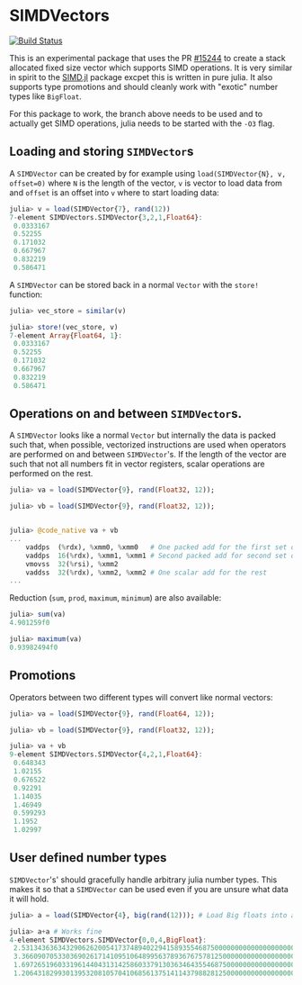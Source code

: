 # SIMDVectors

[![Build Status](https://travis-ci.org/KristofferC/SIMDVectors.jl.svg?branch=master)](https://travis-ci.org/KristofferC/SIMDVectors.jl)

This is an experimental package that uses the PR [#15244](https://github.com/JuliaLang/julia/pull/15244) to create a stack allocated fixed size vector which supports SIMD operations. It is very similar in spirit to the [SIMD.jl](https://github.com/eschnett/SIMD.jl) package excpet this is written in pure julia. It also supports type promotions and should cleanly work with "exotic" number types like `BigFloat`.

For this package to work, the branch above needs to be used and to actually get SIMD operations, julia needs to be started with the `-O3` flag.

## Loading and storing `SIMDVector`s

A `SIMDVector` can be created by for example using `load(SIMDVector{N}, v, offset=0)` where `N` is the length of the vector, `v` is vector to load data from and `offset` is an offset into `v` where to start loading data:

```jl
julia> v = load(SIMDVector{7}, rand(12))
7-element SIMDVectors.SIMDVector{3,2,1,Float64}:
 0.0333167
 0.52255
 0.171032
 0.667967
 0.832219
 0.586471
```

A `SIMDVector` can be stored back in a normal `Vector` with the `store!` function:

```jl
julia> vec_store = similar(v)

julia> store!(vec_store, v)
7-element Array{Float64, 1}:
 0.0333167
 0.52255
 0.171032
 0.667967
 0.832219
 0.586471
 ```

## Operations on and between `SIMDVector`s.

A `SIMDVector` looks like a normal `Vector` but internally the data is packed such that, when possible, vectorized instructions are used when operators are performed on and between `SIMDVector`'s.
If the length of the vector are such that not all numbers fit in vector registers, scalar operations are performed on the rest.

```jl
julia> va = load(SIMDVector{9}, rand(Float32, 12));

julia> vb = load(SIMDVector{9}, rand(Float32, 12));


julia> @code_native va + vb
...
    vaddps  (%rdx), %xmm0, %xmm0   # One packed add for the first set of four Float32s
    vaddps  16(%rdx), %xmm1, %xmm1 # Second packed add for second set of four Float32s
    vmovss  32(%rsi), %xmm2
    vaddss  32(%rdx), %xmm2, %xmm2 # One scalar add for the rest
...
```

Reduction (`sum`, `prod`, `maximum`, `minimum`) are also available:

```jl
julia> sum(va)
4.901259f0

julia> maximum(va)
0.93982494f0
```

## Promotions

Operators between two different types will convert like normal vectors:

```jl
julia> va = load(SIMDVector{9}, rand(Float64, 12));

julia> vb = load(SIMDVector{9}, rand(Float32, 12));

julia> va + vb
9-element SIMDVectors.SIMDVector{4,2,1,Float64}:
 0.648343
 1.02155
 0.676522
 0.92291
 1.14035
 1.46949
 0.599293
 1.1952
 1.02997
```

## User defined number types

`SIMDVector`'s' should gracefully handle arbitrary julia number types. This makes it so that a `SIMDVector` can be used even if you are unsure what data it will hold.

```jl
julia> a = load(SIMDVector{4}, big(rand(12))); # Load Big floats into a SIMDVector

julia> a+a # Works fine
4-element SIMDVectors.SIMDVector{0,0,4,BigFloat}:
 2.531343636343290626200541737489402294158935546875000000000000000000000000000000e-01
 3.366090705330369026171410951064899563789367675781250000000000000000000000000000e-01
 1.697265196033196144043131425860337913036346435546875000000000000000000000000000
 1.206431829930139532081057041068561375141143798828125000000000000000000000000000
```
